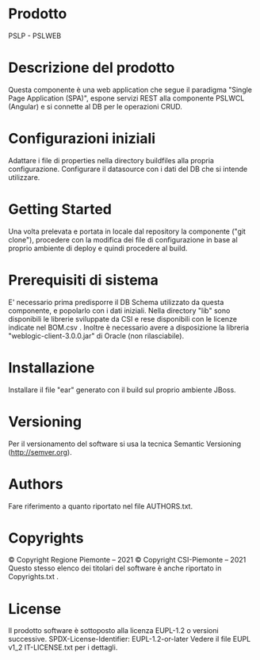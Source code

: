 # Prodotto 
PSLP - PSLWEB

# Descrizione del prodotto
Questa componente è una web application che segue il paradigma "Single Page Application (SPA)", espone servizi REST alla componente PSLWCL (Angular) e si connette al DB per le operazioni CRUD.

# Configurazioni iniziali
Adattare i file di properties nella directory buildfiles alla propria configurazione. Configurare il datasource con i dati del DB che si intende utilizzare.

# Getting Started
Una volta prelevata e portata in locale dal repository la componente ("git clone"), procedere con la modifica dei file di configurazione in base al proprio ambiente di deploy e quindi procedere al build.

# Prerequisiti di sistema
E' necessario prima predisporre il DB Schema utilizzato da questa componente, e popolarlo con i dati iniziali.
Nella directory "lib" sono disponibili le librerie sviluppate da CSI e rese disponibili con le licenze indicate nel BOM.csv .
Inoltre è necessario avere a disposizione la libreria "weblogic-client-3.0.0.jar" di Oracle (non rilasciabile).

# Installazione
Installare il file "ear" generato con il build sul proprio ambiente JBoss.

# Versioning
Per il versionamento del software si usa la tecnica Semantic Versioning (http://semver.org).

# Authors
Fare riferimento a quanto riportato nel file AUTHORS.txt.

# Copyrights
© Copyright Regione Piemonte – 2021
© Copyright CSI-Piemonte – 2021
Questo stesso elenco dei titolari del software è anche riportato in Copyrights.txt .

# License
Il prodotto software è sottoposto alla licenza EUPL-1.2 o versioni successive.
SPDX-License-Identifier: EUPL-1.2-or-later
Vedere il file EUPL v1_2 IT-LICENSE.txt per i dettagli.
